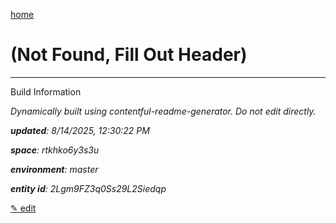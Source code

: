 [home](../../README.md)

# (Not Found, Fill Out Header)
<!-- 
  Do not edit directly, built using contentful-readme-generator.
  Content details in Build Information below.
-->



---


<div class="build-information">
Build Information

*Dynamically built using contentful-readme-generator. Do not edit directly.*

*__updated__: 8/14/2025, 12:30:22 PM*

*__space__: rtkhko6y3s3u*

*__environment__: master*

*__entity id__: 2Lgm9FZ3q0Ss29L2Siedqp*

</div>

[&#9998; edit](https://app.contentful.com/spaces/rtkhko6y3s3u/environments/master/entries/2Lgm9FZ3q0Ss29L2Siedqp)
